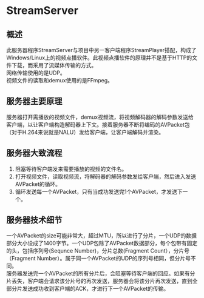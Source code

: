# StreamServer

## 概述
此服务器程序StreamServer与项目中另一客户端程序StreamPlayer搭配，构成了Windows/Linux上的视频点播软件。此视频点播软件的原理并不是基于HTTP的文件下载，而采用了流媒体传输的方式。   
网络传输使用的是UDP。    
视频文件的读取和demux使用的是FFmpeg。
## 服务器主要原理
服务器打开需播放的视频文件，demux视频流，将视频解码器的解码参数发送给客户端，以让客户端构造解码器上下文。接着服务器不断将编码的AVPacket包（对于H.264来说就是NALU）发给客户端，让客户端解码并渲染。  
## 服务器大致流程
1.  阻塞等待客户端发来需要播放的视频的文件名。
2.  打开视频文件，读取视频流，将解码器的解码参数发给客户端，然后进入发送AVPacket的循环。
3.  循环发送每一个AVPacket，只有当成功发送完1个AVPacket，才发送下一个。
## 服务器技术细节
一个AVPacket的size可能非常大，超过MTU，所以进行了分片，一个UDP的数据部分大小设成了1400字节。一个UDP包除了AVPacket数据部分，每个包带有固定的头，包括序列号(Sequnce Number)，分片总数(Fragment Count），分片号（Fragment Number）。属于同一个AVPacket的UDP的序列号相同，但分片号不同。  
服务器发送完一个AVPacket的所有分片后，会阻塞等待客户端的回应。如果有分片丢失，客户端会请求该分片号的再次发送，服务器会将该分片再次发送，直到全部分片发送成功收到客户端的ACK，才进行下一个AVPacket的传输。
